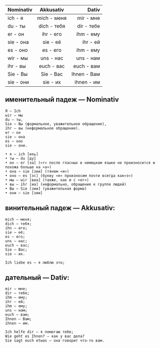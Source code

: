 Nominativ | Akkusativ   | Dativ
--------- | :---------: | -----------:
ich - я   | mich - меня | mir   - мне
du  - ты  | dich - тебя | dir   - тебе
er  - он  | ihr  - его  | ihm   - ему
sie - она | sie  - её   | ihr   - ей
es  - оно | es   - его  | ihm   - ему
wir - мы  | uns  - нас  | uns   - нам
ihr - вы  | euch - вас  | euch  - вам 
Sie - Вы  | Sie  - Вас  | Ihnen - Вам
sie - они | sie  - их   | ihnen - им
    
## именительный падеж — Nominativ

```
Я – Ich
wir – мы
du – ты,
Sie – Вы (формальное, уважительное обращение),
ihr – вы (неформальное обращение). 
er – он
sie – она
es – оно
sie – они.

• я – ich [ихь]
• ты – du [ду]
• он – er [эа] («r» после гласных в немецком языке не произносится и похожа больше на «а»)
• она – sie [зии] (тянем «и»)
• оно – es [эс] (букву «е» произносим почти всегда как«э»)
• мы – wir [виа] (также, как и с «er»)
• вы – ihr [иа] (неформально, обращение к группе людей)
• Вы – Sie [зии] (уважительная форма)
• они – sie [зии]
```

## винительный падеж — Akkusativ:

```
mich — меня;
dich — тебя;
ihn — его;
sie — её;
es — его;
uns — нас;
euch — вас;
Sie — Вас;
sie — их.

Ich liebe es — я люблю это;
```

## дательный — Dativ:

```
mir — мне;
dir — тебе;
ihm — ему;
ihr — ей;
ihm — ему;
uns — нам;
euch — вам;
Ihnen — Вам;
ihnen — им.

Ich helfe dir — я помогаю тебе;
Wie geht es Ihnen? — как у вас дела?
Sie sagt euch etwas — она говорит что-то вам.
```
